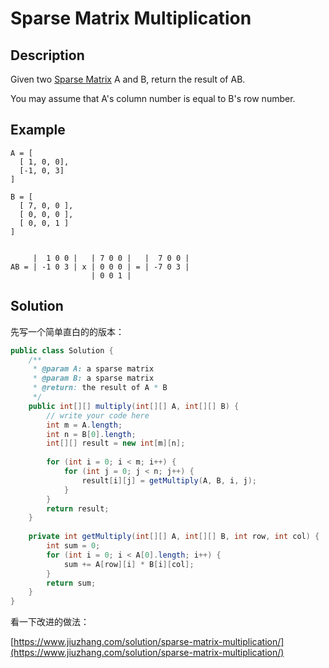# Sparse Matrix Multiplication

## Description

Given two [Sparse Matrix](https://en.wikipedia.org/wiki/Sparse_matrix) A and B, return the result of AB.

You may assume that A's column number is equal to B's row number.

## Example

```text
A = [
  [ 1, 0, 0],
  [-1, 0, 3]
]

B = [
  [ 7, 0, 0 ],
  [ 0, 0, 0 ],
  [ 0, 0, 1 ]
]


     |  1 0 0 |   | 7 0 0 |   |  7 0 0 |
AB = | -1 0 3 | x | 0 0 0 | = | -7 0 3 |
                  | 0 0 1 |
```

## Solution

先写一个简单直白的的版本：

```java
public class Solution {
    /**
     * @param A: a sparse matrix
     * @param B: a sparse matrix
     * @return: the result of A * B
     */
    public int[][] multiply(int[][] A, int[][] B) {
        // write your code here
        int m = A.length;
        int n = B[0].length;
        int[][] result = new int[m][n];
        
        for (int i = 0; i < m; i++) {
            for (int j = 0; j < n; j++) {
                result[i][j] = getMultiply(A, B, i, j);
            }
        }
        return result;
    }
    
    private int getMultiply(int[][] A, int[][] B, int row, int col) {
        int sum = 0;
        for (int i = 0; i < A[0].length; i++) {
            sum += A[row][i] * B[i][col];
        }
        return sum;
    }
}
```

看一下改进的做法：

[https://www.jiuzhang.com/solution/sparse-matrix-multiplication/](https://www.jiuzhang.com/solution/sparse-matrix-multiplication/)

